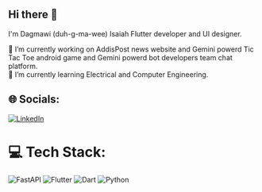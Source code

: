 ## Hi there 👋

I'm Dagmawi (duh-g-ma-wee) Isaiah Flutter developer and UI designer.

🔭 I’m currently working on AddisPost news website and Gemini powerd Tic Tac Toe android game and Gemini powerd bot developers team chat platform.  
🌱 I’m currently learning Electrical and Computer Engineering.

## 🌐 Socials:
[![LinkedIn](https://img.shields.io/badge/LinkedIn-%230077B5.svg?logo=linkedin&logoColor=white)](https://www.linkedin.com/in/dagmawi-isaiah-403a252ba/) 

# 💻 Tech Stack:
![FastAPI](https://img.shields.io/badge/FastAPI-black?logo=FastAPI) ![Flutter](https://img.shields.io/badge/Flutter-green?logo=Flutter) ![Dart](https://img.shields.io/badge/Dart-blue?logo=Dart) ![Python](https://img.shields.io/badge/Python-white?logo=Python)

